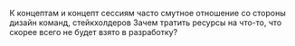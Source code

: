 К концептам и концепт сессиям часто смутное отношение со стороны дизайн команд, стейкхолдеров 
Зачем тратить ресурсы на что-то, что скорее всего не будет взято в разработку? 